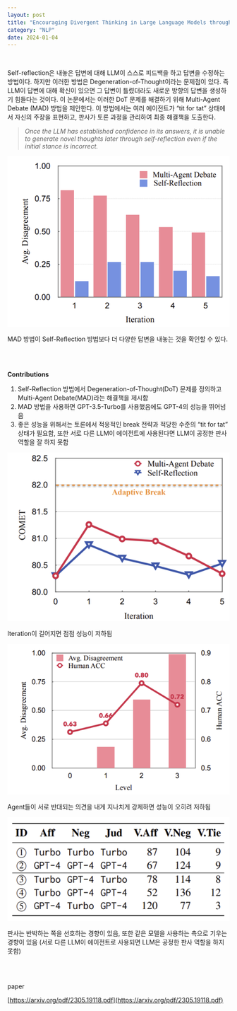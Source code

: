 ```yaml
---
layout: post
title: "Encouraging Divergent Thinking in Large Language Models through Multi-Agent Debate"
category: "NLP"
date: 2024-01-04
--- 
```


<br>

Self-reflection은 내놓은 답변에 대해 LLM이 스스로 피드백을 하고 답변을 수정하는 방법이다. 하지만 이러한 방법은 Degeneration-of-Thought이라는 문제점이 있다. 즉 LLM이 답변에 대해 확신이 있으면 그 답변이 틀렸더라도 새로운 방향의 답변을 생성하기 힘들다는 것이다. 이 논문에서는 이러한 DoT 문제를 해결하기 위해 Multi-Agent Debate (MAD) 방법을 제안한다. 이 방법에서는 여러 에이전트가 “tit for tat” 상태에서 자신의 주장을 표현하고, 판사가 토론 과정을 관리하여 최종 해결책을 도출한다.

> *Once the LLM has established confidence in its answers, it is unable to generate novel thoughts later through self-reflection even if the initial stance is incorrect.*
> 

![MAD 방법이 Self-Reflection 방법보다 더 다양한 답변을 내놓는 것을 확인할 수 있다.](/assets/Encouraging%20Divergent%20Thinking%20in%20Large%20Language%20M%20f74de652019b4493956d62e4a30fa4be/Untitled.png)

MAD 방법이 Self-Reflection 방법보다 더 다양한 답변을 내놓는 것을 확인할 수 있다.


<br>
<br>

**Contributions**

1. Self-Reflection 방법에서 Degeneration-of-Thought(DoT) 문제를 정의하고 Multi-Agent Debate(MAD)라는 해결책을 제시함
2. MAD 방법을 사용하면 GPT-3.5-Turbo를 사용했음에도 GPT-4의 성능을 뛰어넘음
3. 좋은 성능을 위해서는 토론에서 적응적인 break 전략과 적당한 수준의 “tit for tat” 상태가 필요함, 또한 서로 다른 LLM이 에이전트에 사용된다면 LLM이 공정한 판사 역할을 잘 하지 못함

![Iteration이 길어지면 점점 성능이 저하됨](/assets/Encouraging%20Divergent%20Thinking%20in%20Large%20Language%20M%20f74de652019b4493956d62e4a30fa4be/Untitled%201.png)

Iteration이 길어지면 점점 성능이 저하됨

![Agent들이 서로 반대되는 의견을 내게 지나치게 강제하면 성능이 오히려 저하됨](/assets/Encouraging%20Divergent%20Thinking%20in%20Large%20Language%20M%20f74de652019b4493956d62e4a30fa4be/Untitled%202.png)

Agent들이 서로 반대되는 의견을 내게 지나치게 강제하면 성능이 오히려 저하됨

![판사는 반박하는 쪽을 선호하는 경향이 있음, 또한 같은 모델을 사용하는 측으로 기우는 경향이 있음 (서로 다른 LLM이 에이전트로 사용되면 LLM은 공정한 판사 역할을 하지 못함)](/assets/Encouraging%20Divergent%20Thinking%20in%20Large%20Language%20M%20f74de652019b4493956d62e4a30fa4be/Untitled%203.png)

판사는 반박하는 쪽을 선호하는 경향이 있음, 또한 같은 모델을 사용하는 측으로 기우는 경향이 있음 (서로 다른 LLM이 에이전트로 사용되면 LLM은 공정한 판사 역할을 하지 못함)

<br>
<br>

paper

[https://arxiv.org/pdf/2305.19118.pdf](https://arxiv.org/pdf/2305.19118.pdf)